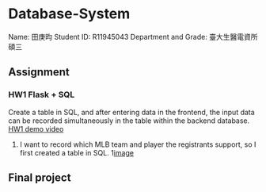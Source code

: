 # Database-System
Name: 田庚昀
Student ID: R11945043
Department and Grade: 臺大生醫電資所碩三
## Assignment
### HW1 Flask + SQL
Create a table in SQL, and after entering data in the frontend, the input data can be recorded simultaneously in the table within the backend database.
[HW1 demo video](https://www.youtube.com/watch?v=dMZsB5H3GRw)  
1. I want to record which MLB team and player the registrants support, so I first created a table in SQL.
   1[image]()
## Final project
